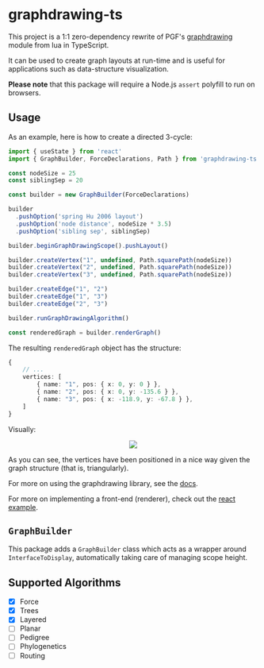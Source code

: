 # graphdrawing-ts

This project is a 1:1 zero-dependency rewrite of PGF's [graphdrawing][gd-doc] module from lua in TypeScript.

It can be used to create graph layouts at run-time and is useful for applications such as data-structure visualization.

**Please note** that this package will require a Node.js `assert` polyfill to run on browsers.

## Usage

As an example, here is how to create a directed 3-cycle:

```typescript
import { useState } from 'react'
import { GraphBuilder, ForceDeclarations, Path } from 'graphdrawing-ts'

const nodeSize = 25
const siblingSep = 20

const builder = new GraphBuilder(ForceDeclarations)

builder
  .pushOption('spring Hu 2006 layout')
  .pushOption('node distance', nodeSize * 3.5)
  .pushOption('sibling sep', siblingSep)

builder.beginGraphDrawingScope().pushLayout()

builder.createVertex("1", undefined, Path.squarePath(nodeSize))
builder.createVertex("2", undefined, Path.squarePath(nodeSize))
builder.createVertex("3", undefined, Path.squarePath(nodeSize))

builder.createEdge("1", "2")
builder.createEdge("1", "3")
builder.createEdge("2", "3")

builder.runGraphDrawingAlgorithm()

const renderedGraph = builder.renderGraph()
```

The resulting `renderedGraph` object has the structure:

```typescript
{
    // ...
    vertices: [
        { name: "1", pos: { x: 0, y: 0 } },
        { name: "2", pos: { x: 0, y: -135.6 } },
        { name: "3", pos: { x: -118.9, y: -67.8 } },
    ]
}
```

Visually:

<p align="center">
  <img src="https://user-images.githubusercontent.com/16108792/206361712-499a0b0e-798f-4a5f-a9ac-eb3ab6b43a49.png" />
</p>

As you can see, the vertices have been positioned in a nice way given the graph structure (that is, triangularly).

For more on using the graphdrawing library, see the [docs][gd-doc].

For more on implementing a front-end (renderer), check out the [react example](examples/react).

## `GraphBuilder`

This package adds a `GraphBuilder` class which acts as a wrapper around `InterfaceToDisplay`, automatically taking care of managing scope height.

## Supported Algorithms

 - [x] Force
 - [x] Trees
 - [x] Layered
 - [ ] Planar
 - [ ] Pedigree
 - [ ] Phylogenetics
 - [ ] Routing

[gd-doc]: https://tikz.dev/gd-usage-tikz
